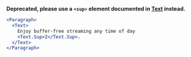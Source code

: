 **Deprecated, please use a `<sup>` element documented in [Text](#text) instead.**

```jsx
<Paragraph>
  <Text>
    Enjoy buffer-free streaming any time of day
    <Text.Sup>2</Text.Sup>.
  </Text>
</Paragraph>
```
